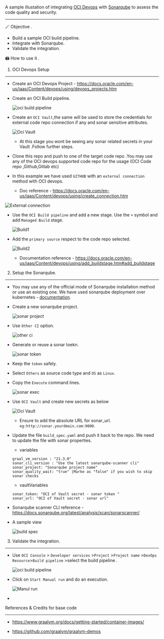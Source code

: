 A sample illustation of integrating [OCI Devops](https://docs.oracle.com/en-us/iaas/Content/devops/using/home.htm) with [Sonarqube](https://www.sonarqube.org/) to assess the code quality and security.

-------

🪄 Objective .

-  Build a sample OCI build pipeline.
-  Integrate with Sonarqube.
-  Validate the integration.


🖨️ How to use it .

1. OCI Devops Setup

----

- Create an OCI Devops Project  - https://docs.oracle.com/en-us/iaas/Content/devops/using/devops_projects.htm 

* Create an OCI Build pipeline.

    ![oci build pipeline](images/oci_buildpiepline.png)

* Create an `OCI Vault`,the same will be used to store the credentials for external code repo connection if any and sonar sensitive attributes.

  ![Oci Vault](./images/oci_vault.png)

  * At this stage you wont be seeing any sonar related secrets in your Vault .Follow further steps.


* Clone this repo and push to one of the target code repo .You may use any of the OCI devops supported code repo for the usage (OCI Code repo ,Github,Gitlab etc)


* In this example we have used `GITHUB` with an `external connection` method with OCI devops.
  
  * Doc reference -  https://docs.oracle.com/en-us/iaas/Content/devops/using/create_connection.htm  

![External connection](./images/oci_external_connection.png)

* Use the `OCI Build pipeline` and add a new stage. Use the `+` symbol and add `Managed Build` stage.

  ![Build1](./images/oci_build_stage1.png)

* Add the `primary source` respect to the code repo selected.

  ![Build2](./images/oci_build_stage2.png)

  * Documentation reference -  https://docs.oracle.com/en-us/iaas/Content/devops/using/add_buildstage.htm#add_buildstage


2. Setup the Sonarqube.

----

* You may use any of the official mode of Sonarqube installation method or use an existing one. We have used sonarqube deployment over kubernetes - [documentation](https://docs.sonarqube.org/latest/setup/sonarqube-on-kubernetes/).

* Create a new sonarqube project.

  ![sonar project](./images/sonar_project.png)

* Use `Other CI` option.

  ![other ci](./images/sonar_other_ci.png)


* Generate or reuse a sonar toekn.

  ![sonar token](./images/sonar_generate_token.png)

* Keep the `token` safely.


* Select `Others` as source code type and `OS` as `Linux`.


* Copy the `Execute` command lines.


  ![sonar exec](./images/oci_sonar_execute_cli.png)


- Use `OCI Vault` and create new secrets as below 

  ![Oci Vault](./images/oci_vault.png)

  * Ensure to add the absolute URL for sonar_url. `eg:http://sonar.yourdmain.com:9000`.


- Update the file `build_spec.yaml` and push it back to the repo. We need to update the file with sonar properties.

  - variables 

  ```
  graal_vm_version : "21.3.0"
  sonar_cli_version : "Use the latest sonarqube-scanner cli"
  sonar_project: "Sonarqube project name"
  sonar_quality_wait: "true" |Marke as "false" if you wish to skip sonar checks
  ```

  - vaultVariables

  ```
  sonar_token: "OCI of Vault secret - sonar token "
  sonar_url: "OCI of Vault secret - sonar url"
  ```
- Sonarqube scanner CLI reference - https://docs.sonarqube.org/latest/analysis/scan/sonarscanner/ 
- A sample view 
  
  ![build spec](./images/oci_build_spec.png)


3. Validate the integration.

----

- Use `OCI Console` > `Developer services` >`Project` >`Project name` >`DevOps Resource`>`Build pipeline` >select the build pipeline .

  ![oci build pipeline](images/oci_buildpiepline.png)

- Click on `Start Manual run` and do an execution.

  ![Manul run](./images/oci_build_manual_run.png)

- 



References & Credits for base code

--- 
  - https://www.graalvm.org/docs/getting-started/container-images/

  - https://github.com/graalvm/graalvm-demos 



